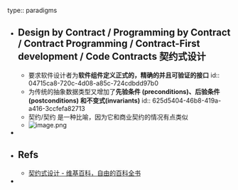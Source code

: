 type:: paradigms

- ## Design by Contract / Programming by Contract / Contract Programming / Contract-First development / Code Contracts 契约式设计
  - 要求软件设计者为**软件组件定义正式的，精确的并且可验证的接口**
    id:: 04715ca8-720c-4d08-a85c-724cdbdd97b0
  - 为传统的抽象数据类型又增加了**先验条件 (preconditions)、后验条件 (postconditions) 和不变式(invariants)**
    id:: 625d5404-46b8-419a-a416-3ccfefa82713
  - 契约/契约 是一种比喻，因为它和商业契约的情况有点类似
  - ![image.png](../assets/image_1650283679324_0.png)
-
- ## Refs
  - [契约式设计 - 维基百科，自由的百科全书](https://zh.wikipedia.org/zh-cn/%E5%A5%91%E7%BA%A6%E5%BC%8F%E8%AE%BE%E8%AE%A1)
-